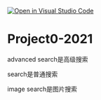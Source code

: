 [![Open in Visual Studio Code](https://classroom.github.com/assets/open-in-vscode-f059dc9a6f8d3a56e377f745f24479a46679e63a5d9fe6f495e02850cd0d8118.svg)](https://classroom.github.com/online_ide?assignment_repo_id=7313969&assignment_repo_type=AssignmentRepo)

# Project0-2021

advanced search是高级搜索

search是普通搜索

image search是图片搜索
